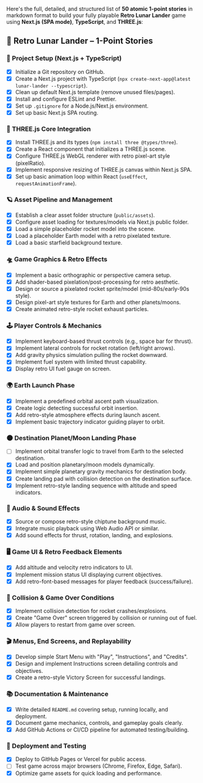 Here's the full, detailed, and structured list of **50 atomic 1-point stories** in markdown format to build your fully playable **Retro Lunar Lander** game using **Next.js (SPA mode)**, **TypeScript**, and **THREE.js**:

## 🚀 **Retro Lunar Lander – 1-Point Stories**

### 📁 Project Setup (Next.js + TypeScript)
- [x] Initialize a Git repository on GitHub.
- [x] Create a Next.js project with TypeScript (`npx create-next-app@latest lunar-lander --typescript`).
- [x] Clean up default Next.js template (remove unused files/pages).
- [x] Install and configure ESLint and Prettier.
- [x] Set up `.gitignore` for a Node.js/Next.js environment.
- [x] Set up basic Next.js SPA routing.

### 🎨 THREE.js Core Integration
- [x] Install THREE.js and its types (`npm install three @types/three`).
- [x] Create a React component that initializes a THREE.js scene.
- [x] Configure THREE.js WebGL renderer with retro pixel-art style (pixelRatio).
- [x] Implement responsive resizing of THREE.js canvas within Next.js SPA.
- [x] Set up basic animation loop within React (`useEffect`, `requestAnimationFrame`).

### 🪐 Asset Pipeline and Management
- [x] Establish a clear asset folder structure (`public/assets`).
- [x] Configure asset loading for textures/models via Next.js public folder.
- [x] Load a simple placeholder rocket model into the scene.
- [x] Load a placeholder Earth model with a retro pixelated texture.
- [x] Load a basic starfield background texture.

### 🛸 Game Graphics & Retro Effects
- [x] Implement a basic orthographic or perspective camera setup.
- [x] Add shader-based pixelation/post-processing for retro aesthetic.
- [x] Design or source a pixelated rocket sprite/model (mid-80s/early-90s style).
- [x] Design pixel-art style textures for Earth and other planets/moons.
- [x] Create animated retro-style rocket exhaust particles.

### 🕹️ Player Controls & Mechanics
- [x] Implement keyboard-based thrust controls (e.g., space bar for thrust).
- [x] Implement lateral controls for rocket rotation (left/right arrows).
- [x] Add gravity physics simulation pulling the rocket downward.
- [x] Implement fuel system with limited thrust capability.
- [x] Display retro UI fuel gauge on screen.

### 🌍 Earth Launch Phase
- [x] Implement a predefined orbital ascent path visualization.
- [x] Create logic detecting successful orbit insertion.
- [x] Add retro-style atmosphere effects during launch ascent.
- [x] Implement basic trajectory indicator guiding player to orbit.

### 🌑 Destination Planet/Moon Landing Phase
- [ ] Implement orbital transfer logic to travel from Earth to the selected destination.
- [x] Load and position planetary/moon models dynamically.
- [x] Implement simple planetary gravity mechanics for destination body.
- [x] Create landing pad with collision detection on the destination surface.
- [x] Implement retro-style landing sequence with altitude and speed indicators.

### 🎵 Audio & Sound Effects
- [x] Source or compose retro-style chiptune background music.
- [x] Integrate music playback using Web Audio API or similar.
- [x] Add sound effects for thrust, rotation, landing, and explosions.

### 🖥️ Game UI & Retro Feedback Elements
- [x] Add altitude and velocity retro indicators to UI.
- [x] Implement mission status UI displaying current objectives.
- [x] Add retro-font-based messages for player feedback (success/failure).

### 🧨 Collision & Game Over Conditions
- [x] Implement collision detection for rocket crashes/explosions.
- [x] Create "Game Over" screen triggered by collision or running out of fuel.
- [x] Allow players to restart from game over screen.

### 🎬 Menus, End Screens, and Replayability
- [x] Develop simple Start Menu with "Play", "Instructions", and "Credits".
- [x] Design and implement Instructions screen detailing controls and objectives.
- [x] Create a retro-style Victory Screen for successful landings.

### 📚 Documentation & Maintenance
- [x] Write detailed `README.md` covering setup, running locally, and deployment.
- [x] Document game mechanics, controls, and gameplay goals clearly.
- [x] Add GitHub Actions or CI/CD pipeline for automated testing/building.

### 🚢 Deployment and Testing
- [x] Deploy to GitHub Pages or Vercel for public access.
- [ ] Test game across major browsers (Chrome, Firefox, Edge, Safari).
- [x] Optimize game assets for quick loading and performance.